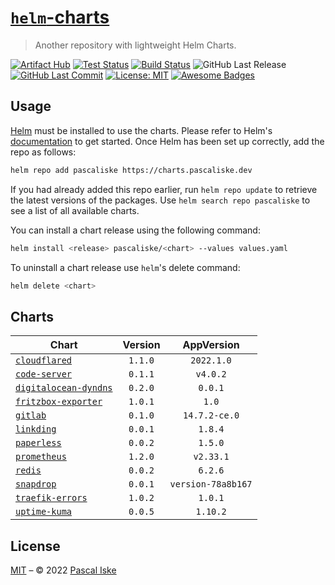 # [`helm`-charts](https://charts.pascaliske.dev)

> Another repository with lightweight Helm Charts.

[![Artifact Hub](https://img.shields.io/endpoint?url=https://artifacthub.io/badge/repository/pascaliske&style=flat-square)](https://artifacthub.io/packages/search?repo=pascaliske) [![Test Status](https://img.shields.io/github/workflow/status/pascaliske/helm-charts/Test%20Charts/master?label=test&style=flat-square)](https://github.com/pascaliske/helm-charts/actions/workflows/test.yml) [![Build Status](https://img.shields.io/github/workflow/status/pascaliske/helm-charts/Release%20Charts/master?label=build&style=flat-square)](https://github.com/pascaliske/helm-charts/actions/workflows/release.yml) ![GitHub Last Release](https://img.shields.io/github/release-date/pascaliske/helm-charts?label=last%20release&style=flat-square) [![GitHub Last Commit](https://img.shields.io/github/last-commit/pascaliske/helm-charts?style=flat-square)](https://github.com/pascaliske/helm-charts) [![License: MIT](https://img.shields.io/badge/License-MIT-blue.svg?style=flat-square)](https://opensource.org/licenses/MIT) [![Awesome Badges](https://img.shields.io/badge/badges-awesome-green.svg?color=blue&style=flat-square)](https://github.com/Naereen/badges)

## Usage

[Helm](https://helm.sh) must be installed to use the charts. Please refer to Helm's [documentation](https://helm.sh/docs) to get started. Once Helm has been set up correctly, add the repo as follows:

```sh
helm repo add pascaliske https://charts.pascaliske.dev
```

If you had already added this repo earlier, run `helm repo update` to retrieve the latest versions of the packages. Use `helm search repo pascaliske` to see a list of all available charts.

You can install a chart release using the following command:

```sh
helm install <release> pascaliske/<chart> --values values.yaml
```

To uninstall a chart release use `helm`'s delete command:

```sh
helm delete <chart>
```

## Charts

| Chart                                                                                                     | Version |     AppVersion     |
| --------------------------------------------------------------------------------------------------------- | :-----: | :----------------: |
| [`cloudflared`](https://github.com/pascaliske/helm-charts/tree/master/charts/cloudflared)                 | `1.1.0` |     `2022.1.0`     |
| [`code-server`](https://github.com/pascaliske/helm-charts/tree/master/charts/code-server)                 | `0.1.1` |      `v4.0.2`      |
| [`digitalocean-dyndns`](https://github.com/pascaliske/helm-charts/tree/master/charts/digitalocean-dyndns) | `0.2.0` |      `0.0.1`       |
| [`fritzbox-exporter`](https://github.com/pascaliske/helm-charts/tree/master/charts/fritzbox-exporter)     | `1.0.1` |       `1.0`        |
| [`gitlab`](https://github.com/pascaliske/helm-charts/tree/master/charts/gitlab)                           | `0.1.0` |   `14.7.2-ce.0`    |
| [`linkding`](https://github.com/pascaliske/helm-charts/tree/master/charts/linkding)                       | `0.0.1` |      `1.8.4`       |
| [`paperless`](https://github.com/pascaliske/helm-charts/tree/master/charts/paperless)                     | `0.0.2` |      `1.5.0`       |
| [`prometheus`](https://github.com/pascaliske/helm-charts/tree/master/charts/prometheus)                   | `1.2.0` |     `v2.33.1`      |
| [`redis`](https://github.com/pascaliske/helm-charts/tree/master/charts/redis)                             | `0.0.2` |      `6.2.6`       |
| [`snapdrop`](https://github.com/pascaliske/helm-charts/tree/master/charts/snapdrop)                       | `0.0.1` | `version-78a8b167` |
| [`traefik-errors`](https://github.com/pascaliske/helm-charts/tree/master/charts/traefik-errors)           | `1.0.2` |      `1.0.1`       |
| [`uptime-kuma`](https://github.com/pascaliske/helm-charts/tree/master/charts/uptime-kuma)                 | `0.0.5` |      `1.10.2`      |

## License

[MIT](LICENSE.md) – © 2022 [Pascal Iske](https://pascaliske.dev)
